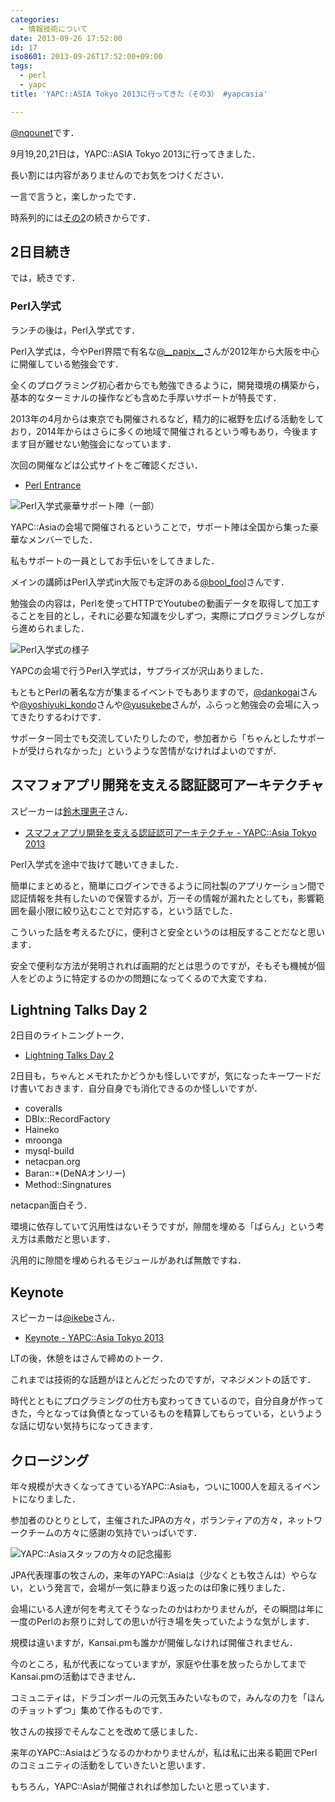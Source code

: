 ```yaml
---
categories:
  - 情報技術について
date: 2013-09-26 17:52:00
id: 17
iso8601: 2013-09-26T17:52:00+09:00
tags:
  - perl
  - yapc
title: 'YAPC::ASIA Tokyo 2013に行ってきた（その3） #yapcasia'

---
```


<p><a href="https://twitter.com/nqounet">@nqounet</a>です．</p>

<p>9月19,20,21日は，YAPC::ASIA Tokyo 2013に行ってきました．</p>

<p>長い割には内容がありませんのでお気をつけください．</p>

<p>一言で言うと，楽しかったです．</p>

<p>時系列的には<a href="http://www.nishimiyahara.net/2013/09/23/123300">その2</a>の続きからです．</p>

<h2>2日目続き</h2>

<p>では，続きです．</p>

<h3>Perl入学式</h3>

<p>ランチの後は，Perl入学式です．</p>

<p>Perl入学式は，今やPerl界隈で有名な<a href="https://twitter.com/__papix__">@__papix__</a>さんが2012年から大阪を中心に開催している勉強会です．</p>

<p>全くのプログラミング初心者からでも勉強できるように，開発環境の構築から，基本的なターミナルの操作なども含めた手厚いサポートが特長です．</p>

<p>2013年の4月からは東京でも開催されるなど，精力的に裾野を広げる活動をしており，2014年からはさらに多くの地域で開催されるという噂もあり，今後ますます目が離せない勉強会になっています．</p>

<p>次回の開催などは公式サイトをご確認ください．</p>

<ul><li><a href="http://www.perl-entrance.org/">Perl Entrance</a></li></ul>

<p><img src="http://i.gyazo.com/bb3cb7529ac6e0411d8adb935d7189a3.png" alt="Perl入学式豪華サポート陣（一部）"></p>

<p>YAPC::Asiaの会場で開催されるということで，サポート陣は全国から集った豪華なメンバーでした．</p>

<p>私もサポートの一員としてお手伝いをしてきました．</p>

<p>メインの講師はPerl入学式in大阪でも定評のある<a href="https://twitter.com/bool_fool">@bool_fool</a>さんです．</p>

<p>勉強会の内容は，Perlを使ってHTTPでYoutubeの動画データを取得して加工することを目的とし，それに必要な知識を少しずつ，実際にプログラミングしながら進められました．</p>

<p><img src="http://i.gyazo.com/46e5e99e4d099ec104f09f32a215071d.png" alt="Perl入学式の様子"></p>

<p>YAPCの会場で行うPerl入学式は，サプライズが沢山ありました．</p>

<p>もともとPerlの著名な方が集まるイベントでもありますので，<a href="https://twitter.com/dankogai">@dankogai</a>さんや<a href="https://twitter.com/yoshiyuki_kondo">@yoshiyuki_kondo</a>さんや<a href="https://twitter.com/yusukebe">@yusukebe</a>さんが，ふらっと勉強会の会場に入ってきたりするわけです．</p>

<p>サポーター同士でも交流していたりしたので，参加者から「ちゃんとしたサポートが受けられなかった」というような苦情がなければよいのですが．</p>

<h2>スマフォアプリ開発を支える認証認可アーキテクチャ</h2>

<p>スピーカーは<a href="https://www.facebook.com/rieko.suzuki.104">鈴木理恵子</a>さん．</p>

<ul><li><a href="http://yapcasia.org/2013/talk/show/2aaa2322-e161-11e2-8f00-96816aeab6a4">スマフォアプリ開発を支える認証認可アーキテクチャ - YAPC::Asia Tokyo 2013</a></li></ul>

<p>Perl入学式を途中で抜けて聴いてきました．</p>

<p>簡単にまとめると，簡単にログインできるように同社製のアプリケーション間で認証情報を共有したいので保管するが，万一その情報が漏れたとしても，影響範囲を最小限に絞り込むことで対応する，という話でした．</p>

<p>こういった話を考えるたびに，便利さと安全というのは相反することだなと思います．</p>

<p>安全で便利な方法が発明されれば画期的だとは思うのですが，そもそも機械が個人をどのように特定するのかの問題になってくるので大変ですね．</p>

<h2>Lightning Talks Day 2</h2>

<p>2日目のライトニングトーク．</p>

<ul><li><a href="http://yapcasia.org/2013/talk/show/ff9983ba-f2bf-11e2-a36f-e9ae6aeab6a4">Lightning Talks Day 2</a></li></ul>

<p>2日目も，ちゃんとメモれたかどうかも怪しいですが，気になったキーワードだけ書いておきます．自分自身でも消化できるのか怪しいですが．</p>

<ul><li>coveralls</li><li>DBIx::RecordFactory</li><li>Haineko</li><li>mroonga</li><li>mysql-build</li><li>netacpan.org</li><li>Baran::*(DeNAオンリー)</li><li>Method::Singnatures</li></ul>

<p>netacpan面白そう．</p>

<p>環境に依存していて汎用性はないそうですが，隙間を埋める「ばらん」という考え方は素敵だと思います．</p>

<p>汎用的に隙間を埋められるモジュールがあれば無敵ですね．</p>

<h2>Keynote</h2>

<p>スピーカーは<a href="https://twitter.com/ikebe">@ikebe</a>さん．</p>

<ul><li><a href="http://yapcasia.org/2013/talk/show/2f50ef1a-d24c-11e2-a70b-a69b6aeab6a4">Keynote - YAPC::Asia Tokyo 2013</a></li></ul>

<p>LTの後，休憩をはさんで締めのトーク．</p>

<p>これまでは技術的な話題がほとんどだったのですが，マネジメントの話です．</p>

<p>時代とともにプログラミングの仕方も変わってきているので，自分自身が作ってきた，今となっては負債となっているものを精算してもらっている，というような話に切ない気持ちになってきます．</p>

<h2>クロージング</h2>

<p>年々規模が大きくなってきているYAPC::Asiaも，ついに1000人を超えるイベントになりました．</p>

<p>参加者のひとりとして，主催されたJPAの方々，ボランティアの方々，ネットワークチームの方々に感謝の気持でいっぱいです．</p>

<p><img src="http://i.gyazo.com/a29ead7ce59152be3ad73ddee7b4b5e1.png" alt="YAPC::Asiaスタッフの方々の記念撮影"></p>

<p>JPA代表理事の牧さんの，来年のYAPC::Asiaは（少なくとも牧さんは）やらない，という発言で，会場が一気に静まり返ったのは印象に残りました．</p>

<p>会場にいる人達が何を考えてそうなったのかはわかりませんが，その瞬間は年に一度のPerlのお祭りに対しての思いが行き場を失っていたような気がします．</p>

<p>規模は違いますが，Kansai.pmも誰かが開催しなければ開催されません．</p>

<p>今のところ，私が代表になっていますが，家庭や仕事を放ったらかしてまでKansai.pmの活動はできません．</p>

<p>コミュニティは，ドラゴンボールの元気玉みたいなもので，みんなの力を「ほんのチョットずつ」集めて作るものです．</p>

<p>牧さんの挨拶でそんなことを改めて感じました．</p>

<p>来年のYAPC::Asiaはどうなるのかわかりませんが，私は私に出来る範囲でPerlのコミュニティの活動をしていきたいと思います．</p>

<p>もちろん，YAPC::Asiaが開催されれば参加したいと思っています．</p>
    	